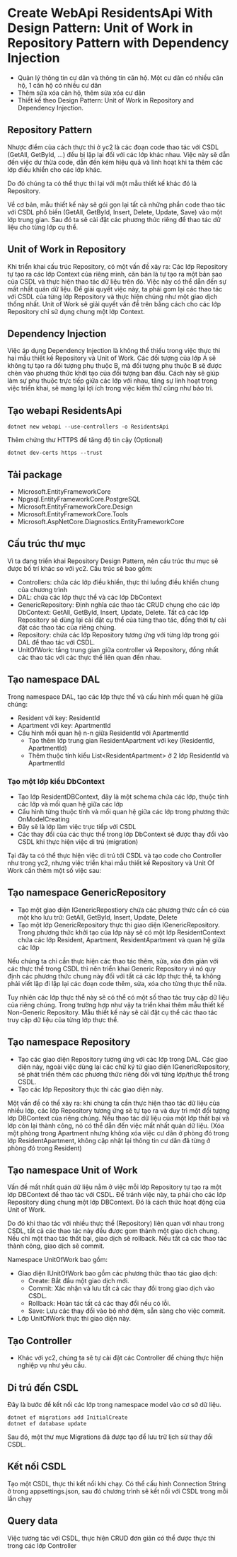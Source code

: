 # Create WebApi ResidentsApi With Design Pattern: Unit of Work in Repository Pattern with Dependency Injection

- Quản lý thông tin cư dân và thông tin căn hộ. Một cư dân có nhiều căn hộ, 1 căn hộ có nhiều cư dân
- Thêm sửa xóa căn hộ, thêm sửa xóa cư dân
- Thiết kế theo Design Pattern: Unit of Work in Repository and Dependency Injection.

## Repository Pattern

Nhược điểm của cách thực thi ở yc2 là các đoạn code thao tác với CSDL (GetAll, GetById, ...) đều bị lặp lại đối với các lớp khác nhau. Việc này sẽ dẫn đến việc dư thừa code, dẫn đến kém hiệu quả và linh hoạt khi ta thêm các lớp điều khiển cho các lớp khác.

Do đó chúng ta có thể thực thi lại với một mẫu thiết kế khác đó là Repository.

Về cơ bản, mẫu thiết kế này sẽ gói gọn lại tất cả những phần code thao tác với CSDL phổ biến (GetAll, GetById, Insert, Delete, Update, Save) vào một lớp trung gian. Sau đó ta sẽ cài đặt các phương thức riêng để thao tác dữ liệu cho từng lớp cụ thể.

## Unit of Work in Repository

Khi triển khai cấu trúc Repository, có một vấn đề xảy ra: Các lớp Repository tự tạo ra các lớp Context của riêng mình, căn bản là tự tạo ra một bản sao của CSDL và thực hiện thao tác dữ liệu trên đó. Việc này có thể dẫn đến sự mất nhất quán dữ liệu. Để giải quyết việc này, ta phải gom lại các thao tác với CSDL của từng lớp Repository và thực hiện chúng như một giao dịch thống nhất. Unit of Work sẽ giải quyết vấn đề trên bằng cách cho các lớp Repository chỉ sử dụng chung một lớp Context.

## Dependency Injection

Việc áp dụng Dependency Injection là không thể thiếu trong việc thực thi hai mẫu thiết kế Repository và Unit of Work.
Các đối tượng của lớp A sẽ không tự tạo ra đối tượng phụ thuộc B, mà đối tượng phụ thuộc B sẽ được chèn vào phương thức khởi tạo của đối tượng ban đầu. Cách này sẽ giúp làm sự phụ thuộc trực tiếp giữa các lớp với nhau, tăng sự linh hoạt trong việc triển khai, sẽ mang lại lợi ích trong việc kiểm thử cũng như bảo trì.

## Tạo webapi ResidentsApi

```.NET CLI
dotnet new webapi --use-controllers -o ResidentsApi
```

Thêm chứng thư HTTPS để tăng độ tin cậy (Optional)

```.NET CLI
dotnet dev-certs https --trust
```

## Tải package

- Microsoft.EntityFrameworkCore
- Npgsql.EntityFrameworkCore.PostgreSQL
- Microsoft.EntityFrameworkCore.Design
- Microsoft.EntityFrameworkCore.Tools
- Microsoft.AspNetCore.Diagnostics.EntityFrameworkCore

## Cấu trúc thư mục

Vì ta đang triển khai Repository Design Pattern, nên cấu trúc thư mục sẽ được bố trí khác so với yc2. Cấu trúc sẽ bao gồm:

- Controllers: chứa các lớp điều khiển, thực thi luồng điều khiển chung của chương trình
- DAL: chứa các lớp thực thể và các lớp DbContext
- GenericRepository: Định nghĩa các thao tác CRUD chung cho các lớp DbContext: GetAll, GetById, Insert, Update, Delete. Tất cả các lớp Repository sẽ dùng lại cài đặt cụ thể của từng thao tác, đồng thời tự cài đặt các thao tác của riêng chúng.
- Repository: chứa các lớp Repository tương ứng với từng lớp trong gói DAL để thao tác với CSDL.
- UnitOfWork: tầng trung gian giữa controller và Repository, đồng nhất các thao tác với các thực thể liên quan đến nhau.

## Tạo namespace DAL

Trong namespace DAL, tạo các lớp thực thể và cấu hình mối quan hệ giữa chúng:

- Resident với key: ResidentId
- Apartment với key: ApartmentId
- Cấu hình mối quan hệ n-n giữa ResidentId với ApartmentId
  - Tạo thêm lớp trung gian ResidentApartment với key (ResidentId, ApartmentId)
  - Thêm thuộc tính kiểu List&lt;ResidentApartment&gt; ở 2 lớp ResidentId và ApartmentId

### Tạo một lớp kiểu DbContext

- Tạo lớp ResidentDBContext, đây là một schema chứa các lớp, thuộc tính các lớp và mối quan hệ giữa các lớp
- Cấu hình từng thuộc tính và mối quan hệ giữa các lớp trong phương thức OnModelCreating
- Đây sẽ là lớp làm việc trực tiếp với CSDL
- Các thay đổi của các thực thể trong lớp DbContext sẽ được thay đổi vào CSDL khi thực hiện việc di trú (migration)

Tại đây ta có thể thực hiện việc di trú tới CSDL và tạo code cho Controller như trong yc2, nhưng việc triển khai mẫu thiết kế Repository và Unit Of Work cần thêm một số việc sau:

## Tạo namespace GenericRepository

- Tạo một giao diện IGenericRepostiory chứa các phương thức cần có của một kho lưu trữ: GetAll, GetById, Insert, Update, Delete
- Tạo một lớp GenericRepository thực thi giao diện IGenericRepository. Trong phương thức khởi tạo của lớp này sẽ có một lớp ResidentContext chứa các lớp Resident, Apartment, ResidentApartment và quan hệ giữa các lớp

Nếu chúng ta chỉ cần thực hiện các thao tác thêm, sửa, xóa đơn giản với các thực thể trong CSDL thì nên triển khai Generic Repository vì nó quy định các phương thức chung này đối với tất cả các lớp thực thể, ta không phải viết lặp đi lặp lại các đoạn code thêm, sửa, xóa cho từng thực thể nữa.

Tuy nhiên các lớp thực thể này sẽ có thể có một số thao tác truy cập dữ liệu của riêng chúng. Trong trường hợp như vậy ta triển khai thêm mẫu thiết kế Non-Generic Repository. Mẫu thiết kế này sẽ cài đặt cụ thể các thao tác truy cập dữ liệu của từng lớp thực thể.

## Tạo namespace Repository

- Tạo các giao diện Repository tương ứng với các lớp trong DAL. Các giao diện này, ngoài việc dùng lại các chữ ký từ giao diện IGenericRepository, sẽ phát triển thêm các phương thức riêng đối với từng lớp/thực thể trong CSDL.
- Tạo các lớp Repository thực thi các giao diện này.

Một vấn đề có thể xảy ra: khi chúng ta cần thực hiện thao tác dữ liệu của nhiều lớp, các lớp Repository tương ứng  sẽ tự tạo ra và duy trì một đối tượng lớp DBContext của riêng chúng.
Nếu thao tác dữ liệu của một lớp thất bại và lớp còn lại thành công, nó có thể dẫn đến việc mất nhất quán dữ liệu.
(Xóa một phòng trong Apartment nhưng không xóa việc cư dân ở phòng đó trong lớp ResidentApartment, không cập nhật lại thông tin cư dân đã từng ở phòng đó trong Resident)

## Tạo namespace Unit of Work

Vấn đề mất nhất quán dữ liệu nằm ở việc mỗi lớp Repository tự tạo ra một lớp DBContext để thao tác với CSDL. Để tránh việc này, ta phải cho các lớp Repository dùng chung một lớp DBContext. Đó là cách thức hoạt động của Unit of Work.

Do đó khi thao tác với nhiều thực thể (Repository) liên quan với nhau trong CSDL, tất cả các thao tác này đều được gom thành một giao dịch chung. Nếu chỉ một thao tác thất bại, giao dịch sẽ rollback. Nếu tất cả các thao tác thành công, giao dịch sẽ commit.

Namespace UnitOfWork bao gồm:

- Giao diện IUnitOfWork bao gồm các phương thức thao tác giao dịch:
  - Create: Bắt đầu một giao dịch mới.
  - Commit: Xác nhận và lưu tất cả các thay đổi trong giao dịch vào CSDL.
  - Rollback: Hoàn tác tất cả các thay đổi nếu có lỗi.
  - Save: Lưu các thay đổi vào bộ nhớ đệm, sẵn sàng cho việc commit.
- Lớp UnitOfWork thực thi giao diện này.

## Tạo Controller

- Khác với yc2, chúng ta sẽ tự cài đặt các Controller để chúng thực hiện nghiệp vụ như yêu cầu.

## Di trú đến CSDL

Đây là bước để kết nối các lớp trong namespace model vào cơ sở dữ liệu.

```.NET CLI
dotnet ef migrations add InitialCreate
dotnet ef database update
```

Sau đó, một thư mục Migrations đã được tạo để lưu trữ lịch sử thay đổi CSDL.

## Kết nối CSDL

Tạo một CSDL, thực thi kết nối khi chạy.
Có thể cấu hình Connection String ở trong appsettings.json, sau đó chương trình sẽ kết nối với CSDL trong mỗi lần chạy

## Query data

Việc tương tác với CSDL, thực hiện CRUD đơn giản có thể được thực thi trong các lớp Controller
